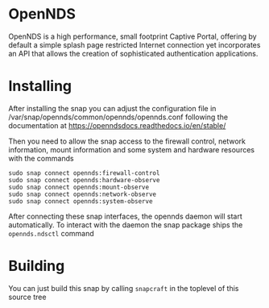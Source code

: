 # OpenNDS

OpenNDS is a high performance, small footprint Captive Portal,
offering by default a simple splash page restricted Internet connection
yet incorporates an API that allows the creation of sophisticated
authentication applications.

# Installing

After installing the snap you can adjust the configuration file in 
/var/snap/opennds/common/opennds/opennds.conf following
the documentation at https://openndsdocs.readthedocs.io/en/stable/

Then you need to allow the snap access to the firewall control, network
information, mount information and some system and hardware
resources with the commands

    sudo snap connect opennds:firewall-control
    sudo snap connect opennds:hardware-observe
    sudo snap connect opennds:mount-observe
    sudo snap connect opennds:network-observe
    sudo snap connect opennds:system-observe

After connecting these snap interfaces, the opennds daemon will start
automatically. To interact with the daemon the snap package ships
the ```opennds.ndsctl``` command

# Building

You can just build this snap by calling ```snapcraft``` in the toplevel
of this source tree

